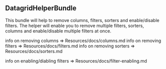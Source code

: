 ## DatagridHelperBundle

This bundle will help to remove columns, filters, sorters and enable/disable filters.
The helper will enable you to remove multiple filters, sorters, columns  and enable/disable multiple filters at once.

info on removing columns => Resources/docs/columns.md
info on removing filters => Resources/docs/filters.md
info on removing sorters => Resources/docs/sorters.md

info on enabling/diabling filters => Resources/docs/filter-enabling.md

